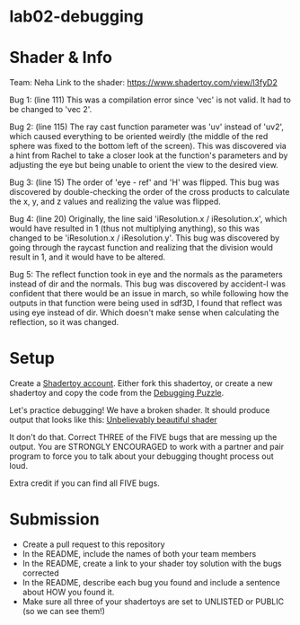 # lab02-debugging

# Shader & Info 
Team: Neha
Link to the shader: https://www.shadertoy.com/view/l3fyD2

Bug 1: (line 111) 
This was a compilation error since 'vec' is not valid. It had to be changed to 'vec 2'.

Bug 2: (line 115)
The ray cast function parameter was 'uv' instead of 'uv2', which caused everything to be oriented weirdly (the middle of the red sphere was fixed to the bottom left of the screen). 
This was discovered via a hint from Rachel to take a closer look at the function's parameters and by adjusting the eye but being unable to orient the view to the desired view. 

Bug 3: (line 15)
The order of 'eye - ref' and 'H' was flipped. 
This bug was discovered by double-checking the order of the cross products to calculate the x, y, and z values and realizing the value was flipped. 

Bug 4: (line 20) 
Originally, the line said 'iResolution.x / iResolution.x', which would have resulted in 1 (thus not multiplying anything), so this was changed to be 'iResolution.x / iResolution.y'.
This bug was discovered by going through the raycast function and realizing that the division would result in 1, and it would have to be altered. 

Bug 5: 
The reflect function took in eye and the normals as the parameters instead of dir and the normals. 
This bug was discovered by accident-I was confident that there would be an issue in march, so while following how the outputs in that function were being used in sdf3D, I found that reflect was using eye instead of dir. Which doesn't make sense when calculating the reflection, so it was changed. 

# Setup 

Create a [Shadertoy account](https://www.shadertoy.com/). Either fork this shadertoy, or create a new shadertoy and copy the code from the [Debugging Puzzle](https://www.shadertoy.com/view/flGfRc).

Let's practice debugging! We have a broken shader. It should produce output that looks like this:
[Unbelievably beautiful shader](https://user-images.githubusercontent.com/1758825/200729570-8e10a37a-345d-4aff-8eff-6baf54a32a40.webm)

It don't do that. Correct THREE of the FIVE bugs that are messing up the output. You are STRONGLY ENCOURAGED to work with a partner and pair program to force you to talk about your debugging thought process out loud.

Extra credit if you can find all FIVE bugs.

# Submission
- Create a pull request to this repository
- In the README, include the names of both your team members
- In the README, create a link to your shader toy solution with the bugs corrected
- In the README, describe each bug you found and include a sentence about HOW you found it.
- Make sure all three of your shadertoys are set to UNLISTED or PUBLIC (so we can see them!)
